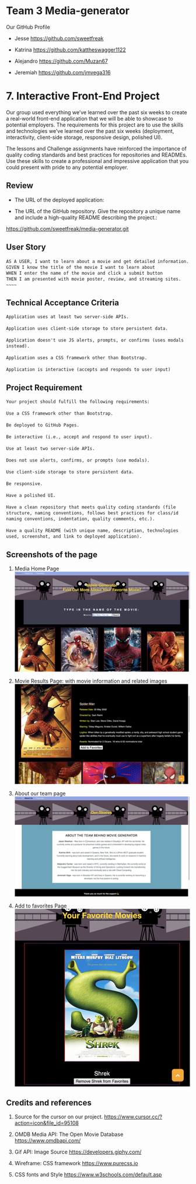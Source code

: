 # Team 3 Media-generator
Our GitHub Profile

* Jesse
https://github.com/sweetfreak

* Katrina
https://github.com/kattheswagger1122

* Alejandro
https://github.com/Muzan67

* Jeremiah
https://github.com/jmvega316

# 7. Interactive Front-End Project
Our group used everything we’ve learned over the past six weeks to create a real-world front-end application that we will be able to showcase to potential employers. The requirements for this project are to use the skills and technologies we’ve learned over the past six weeks (deployment, interactivity, client-side storage, responsive design, polished UI).

The lessons and Challenge assignments have reinforced the importance of quality coding standards and best practices for repositories and READMEs. Use these skills to create a professional and impressive application that you could present with pride to any potential employer.

## Review

* The URL of the deployed application: 


* The URL of the GitHub repository. Give the repository a unique name and include a high-quality README describing the project.:

https://github.com/sweetfreak/media-generator.git

## User Story
```
AS A USER, I want to learn about a movie and get detailed information.
GIVEN I know the title of the movie I want to learn about
WHEN I enter the name of the movie and click a submit button
THEN I am presented with movie poster, review, and streaming sites.
~~~~
```

## Technical Acceptance Criteria
```
Application uses at least two server-side APIs.

Application uses client-side storage to store persistent data.

Application doesn't use JS alerts, prompts, or confirms (uses modals instead).

Application uses a CSS framework other than Bootstrap.

Application is interactive (accepts and responds to user input)
```

## Project Requirement
```
Your project should fulfill the following requirements:

Use a CSS framework other than Bootstrap.

Be deployed to GitHub Pages.

Be interactive (i.e., accept and respond to user input).

Use at least two server-side APIs.

Does not use alerts, confirms, or prompts (use modals).

Use client-side storage to store persistent data.

Be responsive.

Have a polished UI.

Have a clean repository that meets quality coding standards (file structure, naming conventions, follows best practices for class/id naming conventions, indentation, quality comments, etc.).

Have a quality README (with unique name, description, technologies used, screenshot, and link to deployed application).
```

## Screenshots of the page

1. Media Home Page
![home page of the website](./assets/images/mediaHome.png)

2. Movie Results Page: with movie information and related images
![Movie information Page on top](./assets/images/resultPage.png)

3. About our team page
![Movie Results Page on the bottom](./assets/images/aboutUs.png)

4. Add to favorites Page
![Add to your favorites page](./assets/images/favorites.png)


## Credits and references
1. Source for the cursor on our project.
https://www.cursor.cc/?action=icon&file_id=95108

2. OMDB Media API: The Open Movie Database
https://www.omdbapi.com/
3. Gif API: Image Source
https://developers.giphy.com/


4. Wireframe: CSS framework 
https://www.purecss.io

5. CSS fonts and Style
https://www.w3schools.com/default.asp

